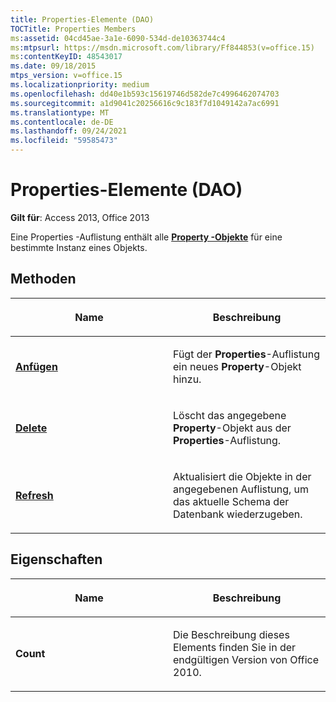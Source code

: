 ```yaml
---
title: Properties-Elemente (DAO)
TOCTitle: Properties Members
ms:assetid: 04cd45ae-3a1e-6090-534d-de10363744c4
ms:mtpsurl: https://msdn.microsoft.com/library/Ff844853(v=office.15)
ms:contentKeyID: 48543017
ms.date: 09/18/2015
mtps_version: v=office.15
ms.localizationpriority: medium
ms.openlocfilehash: dd40e1b593c15619746d582de7c4996462074703
ms.sourcegitcommit: a1d9041c20256616c9c183f7d1049142a7ac6991
ms.translationtype: MT
ms.contentlocale: de-DE
ms.lasthandoff: 09/24/2021
ms.locfileid: "59585473"
---
```

# <a name="properties-members-dao"></a>Properties-Elemente (DAO)


**Gilt für**: Access 2013, Office 2013

Eine Properties -Auflistung enthält alle **[Property -Objekte](property-object-dao.md)** für eine bestimmte Instanz eines Objekts.

## <a name="methods"></a>Methoden

<table>
<colgroup>
<col style="width: 50%" />
<col style="width: 50%" />
</colgroup>
<thead>
<tr class="header">
<th><p>Name</p></th>
<th><p>Beschreibung</p></th>
</tr>
</thead>
<tbody>
<tr class="odd">
<td><p><strong><a href="properties-append-method-dao.md">Anfügen</a></strong></p></td>
<td><p>Fügt der <strong>Properties</strong>-Auflistung ein neues <strong>Property</strong>-Objekt hinzu.</p></td>
</tr>
<tr class="even">
<td><p><strong><a href="properties-delete-method-dao.md">Delete</a></strong></p></td>
<td><p>Löscht das angegebene <strong>Property</strong>-Objekt aus der <strong>Properties</strong>-Auflistung.</p></td>
</tr>
<tr class="odd">
<td><p><strong><a href="properties-refresh-method-dao.md">Refresh</a></strong></p></td>
<td><p>Aktualisiert die Objekte in der angegebenen Auflistung, um das aktuelle Schema der Datenbank wiederzugeben.</p></td>
</tr>
</tbody>
</table>


## <a name="properties"></a>Eigenschaften

<table>
<colgroup>
<col style="width: 50%" />
<col style="width: 50%" />
</colgroup>
<thead>
<tr class="header">
<th><p>Name</p></th>
<th><p>Beschreibung</p></th>
</tr>
</thead>
<tbody>
<tr class="odd">
<td><p><strong>Count</strong></p></td>
<td><p>Die Beschreibung dieses Elements finden Sie in der endgültigen Version von Office 2010.</p></td>
</tr>
</tbody>
</table>

